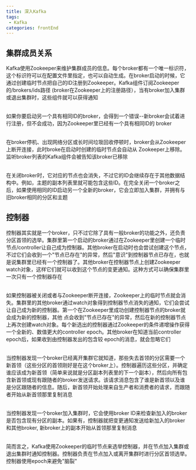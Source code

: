 ```yaml
---
title: 深入Kafka
tags: 
 - Kafka
categories: frontEnd
---
```


## 集群成员关系
Kafka使用Zookeeper来维护集群成员的信息。每个broker都有一个唯一标识符，这个标识符可以在配置文件里指定，也可以自动生成。在broker启动的时候，它通过创建临时节点把自己的ID注册到Zookeeper。Kafka组件订阅Zookeeper的/brokers/ids路径 (broker在Zookeeper上的注册路径），当有broker加入集群或退出集群时，这些组件就可以获得通知

&emsp;  
如果你要启动另一个具有相同ID的broker，会得到一个错误--新broker会试着进行注册，但不会成功，因为Zookeeper里已经有一个具有相同ID的 broker

&emsp;  
在broker停机、出现网络分区或长时间垃圾回收停顿时，broker会从Zookeeper上断开连接，此时broke在启动时创建的临时节点会自动从 Zookeeper上移除。监听broker列表的Kafka组件会被告知该broker已移除

&emsp;  
在关闭broker时，它对应的节点也会消失，不过它的ID会继续存在于其他数据结构中。例如，主题的副本列表里就可能包含这些ID。在完全关闭一个broker之后，如果使用相同的ID启动另一个全新的broker，它会立即加入集群，并拥有与旧broker相同的分区和主题

## 控制器
控制器其实就是一个broker，只不过它除了具有一般broker的功能之外，还负责分区首领的选举。集群里第一个启动的broker通过在Zookeeper里创建一个临时节点/controller让自己成为控制器。其他broker在启动时也会尝试创建这个节点，不过它们会收到一个"节点已存在"的异常，然后"意识"到控制器节点已存在，也就是说集群里已经有一个控制器了。其他broker在控制器节点上创建Zookeeper watch对象，这样它们就可以收到这个节点的变更通知。这种方式可以确保集群里一次只有一个控制器存在

&emsp;  
如果控制器被关闭或者与Zookeeper断开连接，Zookeeper上的临时节点就会消失。集群里的其他broker通过watch对象得到控制器节点消失的通知，它们会尝试让自己成为新的控制器。第一个在Zookeeper里成功创建控制器节点的broker就会成为新的控制器，其他 点会收到"节点已存在"的异常，然后在新的控制器节点上再次创建watch对象。每个新选出的控制器通过Zookeeper的条件递增操作获得一个全新的、数值更大的controller epoch。其他broker在知道当前controller epoch后，如果收到由控制器发出的包含较 epoch的消息，就会忽略它们

&emsp;  
当控制器发现一个broker已经离开集群它就知道，那些失去首领的分区需要一个新首领（这些分区的首领刚好是在这个broker上）。控制器遍历这些分区，并确定谁应该成为新首领（简单来说就是分区副本列表里的下一个副本），然后向所有包含新首领或现有跟随者的broker发送请求。该请求消息包含了谁是新首领以及谁是分区跟随者的信息。随后，新首领开始处理来自生产者和消费者的请求，而跟随者开始从新首领那里复制消息

&emsp;  
当控制器发现一个broker加入集群时，它会使用broker ID来检查新加入的broker是否包含现有分区的副本。如果有，控制器就把变更通知发送给新加入的broker和其他broker, 新broker上的副本开始从首领那里复制消息

&emsp;  
简而言之，Kafka使用Zookeeper的临时节点来选举控制器，并在节点加入集群或退出集群时通知控制器。控制器负责在节点加入或离开集群时进行分区首领选举。控制器使用epoch来避免"脑裂"


